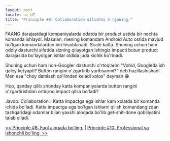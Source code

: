 ```yaml
---
layout: post
locale: uz_UZ
title: "Principle #9: Collaboration qilishni o'rganing."
---
```


FAANG darajasidagi kompaniyalarda odatda bir product ustida bir nechta komanda ishlaydi. Masalan, mening komandam Android Auto ostida mavjud bo'lgan komandalardan biri hisoblanadi. Scale katta. Shuning uchun ham oddiy dasturchi sifatida sizning qilayotgan ishingiz impacti butun product darajasida bo'layotgan ishlar oldida juda kichik ko'rinadi.

Shuning uchun ham non-Googler dasturchi o'rtoqlarim "Vohid, Googleda ish qaley ketyapti? Button rangini o'zgartirib yuribsanmi?" deb hazillashishadi. Men esa "choy damlash qo'limdan keladi xolos" deyman 😁

Hop, qanday qilib shunday katta kompaniyalarda button rangini o'zgartirishdan ortiqroq impact qilsa bo'ladi?

Javob: Collaboration💡 Katta impactga ega ishlar kam xolatda bir komanda ichida bo'ladi. Katta impactga ega bo'lgan ishlarni qilish komandangizdan tashqaridagi odamlar bilan yaxshi aloqada bo'lib get-shit-done qobiliyatini talab qiladi.

[<< Principle #8: Faol aloqada bo'ling.](/2024/02/04/principle-8-faol-aloqada-boling.html) | [Principle #10: Professional va ishonchli bo'ling. >>](/2024/02/09/principle-10-professional-va-ishonchli-boling.html)
